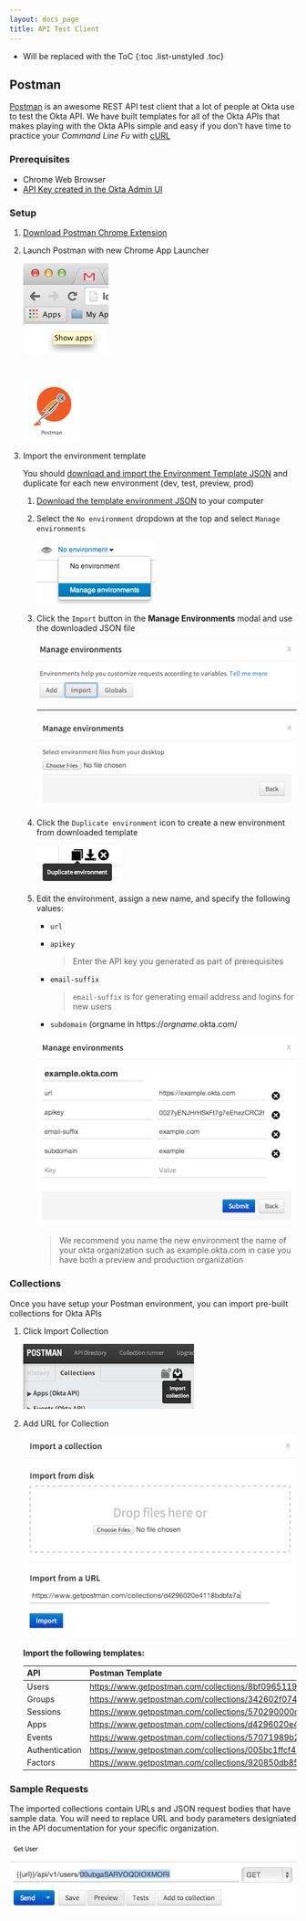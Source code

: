 ```yaml
---
layout: docs_page
title: API Test Client
---
```


* Will be replaced with the ToC
{:toc .list-unstyled .toc}

## Postman

[Postman](http://getpostman.com) is an awesome REST API test client that a lot of people at Okta use to test the Okta API.  We have built templates for all of the Okta APIs that makes playing with the Okta APIs simple and easy if you don't have time to practice your *Command Line Fu* with [cURL](http://en.wikipedia.org/wiki/CURL)

### Prerequisites

- Chrome Web Browser
- [API Key created in the Okta Admin UI](/docs/getting_started/getting_a_token.html)

### Setup

1. [Download Postman Chrome Extension](https://chrome.google.com/webstore/detail/postman-rest-client-packa/fhbjgbiflinjbdggehcddcbncdddomop)
2. Launch Postman with new Chrome App Launcher

    ![Chrome App Launcher](/assets/img/chrome-ui-app-launcher.png "Chrome App Launcher")
    
    <br>
    
    ![Postman App Icon](/assets/img/postman-icon.png "Postman App Icon")

3. Import the environment template

    You should [download and import the Environment Template JSON](templates/example.okta.com.postman_environment) and duplicate for each new environment (dev, test, preview, prod)

    1. [Download the template environment JSON](templates/example.okta.com.postman_environment) to your computer
    2. Select the `No environment` dropdown at the top and select `Manage environments`

        ![Manage Environments](/assets/img/postman-ui-manage-env.png "Manage Environments")

    3. Click the `Import` button in the **Manage Environments** modal and use the downloaded JSON file
   
        ![Import Environment](/assets/img/postman-ui-import-env.png "Import Environment")

        ---

        ![Choose Environment](/assets/img/postman-ui-choose-env.png "Choose Environment")

    4. Click the `Duplicate environment` icon to create a new environment from downloaded template

        ![Duplicate Environment](/assets/img/postman-ui-duplicate-env.png "Duplicate Environment")

    5. Edit the environment, assign a new name, and specify the following values:

        - `url`
        - `apikey`

            > Enter the API key you generated as part of prerequisites

        - `email-suffix`

            > `email-suffix` is for generating email address and logins for new users

        - `subdomain` (orgname in https://*orgname*.okta.com/

        ![Edit Environment](/assets/img/postman-ui-edit-env.png "Edit Environment")

        > We recommend you name the new environment the name of your okta organization such as example.okta.com in case you have both a preview and production organization

### Collections

Once you have setup your Postman environment, you can import pre-built collections for Okta APIs

1. Click Import Collection

    ![Import Collection](/assets/img/postman-ui-import-collection.png "Import Collection")

2. Add URL for Collection

    ![Add URL for Collection](/assets/img/postman-ui-import-url.png "Add URL for Collection")

    **Import the following templates:**

    API            | Postman Template
    -------------- | ---------------------------------------------------------
    Users          | https://www.getpostman.com/collections/8bf0965119e3a46fd18b
    Groups         | https://www.getpostman.com/collections/342602f07409f65559fd
    Sessions       | https://www.getpostman.com/collections/570290000c864ac8d454
    Apps           | https://www.getpostman.com/collections/d4296020e4118bdbfa7a
    Events         | https://www.getpostman.com/collections/57071989b25f5fc96070
    Authentication | https://www.getpostman.com/collections/005bc1ffcf4302fe4346
    Factors        | https://www.getpostman.com/collections/920850db85b2c8681f6b

### Sample Requests

The imported collections contain URLs and JSON request bodies that have sample data.  You will need to replace URL and body parameters designiated in the API documentation for your specific organization. 

   ![Add URL for Collection](/assets/img/postman-ui-replace-id.png "Add URL for Collection")







